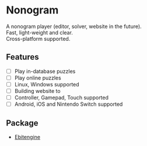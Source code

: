 # Nonogram

A nonogram player (editor, solver, website in the future).  
Fast, light-weight and clear.  
Cross-platform supported.

## Features

- [ ] Play in-database puzzles
- [ ] Play online puzzles
- [ ] Linux, Windows supported
- [ ] Building website to
- [ ] Controller, Gamepad, Touch supported
- [ ] Android, iOS and Nintendo Switch supported

## Package

- [Ebitengine](https://github.com/hajimehoshi/ebiten)
